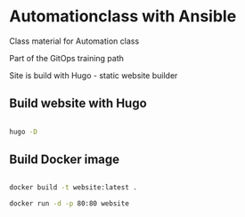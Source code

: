 # Automationclass with Ansible

Class material for Automation class

Part of the GitOps training path

Site is build with Hugo - static website builder

## Build website with Hugo

```bash

hugo -D

```

## Build Docker image

```bash

docker build -t website:latest .

docker run -d -p 80:80 website

```

